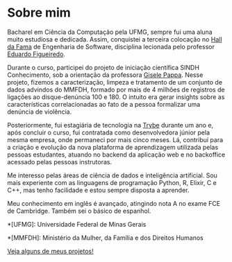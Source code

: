 # Sobre mim

Bacharel em Ciência da Computação pela UFMG, sempre fui uma aluna muito estudiosa e dedicada. Assim, conquistei a terceira colocação no [Hall da Fama](https://homepages.dcc.ufmg.br/~figueiredo/disciplinas/dcc603_2020.htm) de Engenharia de Software, disciplina lecionada pelo professor [Eduardo Figueiredo](http://lattes.cnpq.br/1265706528850746).

Durante o curso, participei do projeto de iniciação científica SINDH Conhecimento, sob a orientação da professora [Gisele Pappa](http://lattes.cnpq.br/5936682335701497). Nesse projeto, fizemos a caracterização, limpeza e tratamento de um conjunto de dados advindos do MMFDH, formado por mais de 4 milhões de registros de ligações ao disque-denúncia 100 e 180. O intuito era gerar insights sobre as características correlacionadas ao fato de a pessoa formalizar uma denúncia de violência.

Posteriormente, fui estagiária de tecnologia na [Trybe](https://www.linkedin.com/school/betrybe/) durante um ano e, após concluir o curso, fui contratada como desenvolvedora júnior pela mesma empresa, onde permaneci por mais cinco meses. Lá, contribuí para a criação e evolução da nova plataforma de aprendizagem utilizada pelas pessoas estudantes, atuando no backend da aplicação web e no backoffice acessado pelas pessoas instrutoras.

Me interesso pelas áreas de ciência de dados e inteligência artificial. Sou mais experiente com as linguagens de programação Python, R, Elixir, C e C++, mas tenho facilidade e estou sempre disposta a aprender.

Meu conhecimento em inglês é avançado, atingindo nota A no exame FCE de Cambridge. Também sei o básico de espanhol.

*[UFMG]: Universidade Federal de Minas Gerais

*[MMFDH]: Ministério da Mulher, da Família e dos Direitos Humanos

[Veja alguns de meus projetos!](projetos.md)